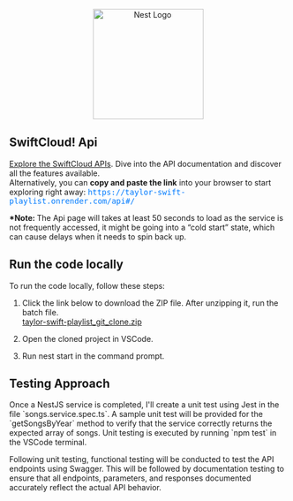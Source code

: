 <p align="center">
  <a href="http://nestjs.com/" target="blank"><img src="https://nestjs.com/img/logo-small.svg" width="200" alt="Nest Logo" /></a>
</p>

## SwiftCloud! Api
<p>
  <a href="https://taylor-swift-playlist.onrender.com/api" target="_blank" rel="noopener noreferrer">Explore the SwiftCloud APIs</a>.
  Dive into the API documentation and discover all the features available.
  <br>
  Alternatively, you can <strong>copy and paste the link</strong> into your browser to start exploring right away: 
  <span style="color: #007bff; font-family: monospace;">
    https://taylor-swift-playlist.onrender.com/api#/
  </span>
  <p><strong>*Note: </strong> The Api page will takes at least 50 seconds to load as the service is not frequently accessed, it might be going into a “cold start” state, which can cause delays when it needs to spin back up.</p>
</p>

## Run the code locally
To run the code locally, follow these steps:
1. Click the link below to download the ZIP file. After unzipping it, run the batch file. <br>
[taylor-swift-playlist_git_clone.zip](https://github.com/user-attachments/files/16671922/taylor-swift-playlist_git_clone.zip)

3. Open the cloned project in VSCode.
4. Run nest start in the command prompt.

## Testing Approach
<p>
  Once a NestJS service is completed, I'll create a unit test using Jest in the file `songs.service.spec.ts`. A sample unit test will be provided for the `getSongsByYear` method to verify that the service correctly returns the expected array of songs. Unit testing is executed by running `npm test` in the VSCode terminal.

Following unit testing, functional testing will be conducted to test the API endpoints using Swagger. This will be followed by documentation testing to ensure that all endpoints, parameters, and responses documented accurately reflect the actual API behavior.
</p>




